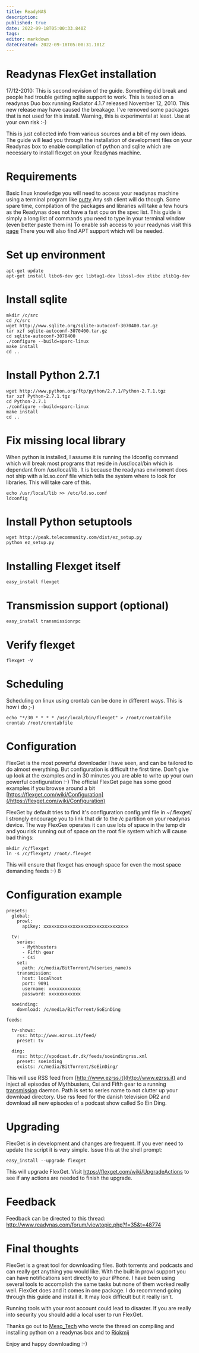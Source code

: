 ```yaml
---
title: ReadyNAS
description: 
published: true
date: 2022-09-18T05:00:33.840Z
tags: 
editor: markdown
dateCreated: 2022-09-18T05:00:31.101Z
---
```


# Readynas FlexGet installation
17/12-2010:
This is second revision of the guide. Something did break and people had trouble getting sqlite support to work. This is tested on a readynas Duo box running Radiator 4.1.7 released November 12, 2010. This new release may have caused the breakage. I've removed some packages that is not used for this install. Warning, this is experimental at least. Use at your own risk :-)

This is just collected info from various sources and a bit of my own ideas. The guide will lead you through the installation of development files on your Readynas box to enable compilation of python and sqlite which are necessary to install flexget on your Readynas machine.

# Requirements
Basic linux knowledge you will need to access your readynas machine using a terminal program like [putty](http://www.chiark.greenend.org.uk/~sgtatham/putty/download.html) Any ssh client will do though. Some spare time, compilation of the packages and libraries will take a few hours as the Readynas does not have a fast cpu on the spec list. This guide is simply a long list of commands you need to type in your terminal window (even better paste them in) To enable ssh access to your readynas visit this [page](http://www.readynas.com/?page_id=617) There you will also find APT support which will be needed.

# Set up environment
```
apt-get update
apt-get install libc6-dev gcc libtag1-dev libssl-dev zlibc zlib1g-dev

```

# Install sqlite
```
mkdir /c/src
cd /c/src
wget http://www.sqlite.org/sqlite-autoconf-3070400.tar.gz
tar xzf sqlite-autoconf-3070400.tar.gz 
cd sqlite-autoconf-3070400
./configure --build=sparc-linux
make install
cd ..
```

# Install Python 2.7.1
```
wget http://www.python.org/ftp/python/2.7.1/Python-2.7.1.tgz
tar xzf Python-2.7.1.tgz
cd Python-2.7.1
./configure --build=sparc-linux
make install
cd ..
```

# Fix missing local library
When python is installed, I assume it is running the ldconfig command which will break most programs that reside in /usr/local/bin which is dependant from /usr/local/lib. It is because the readynas enviroment does not ship with a ld.so.conf file which tells the system where to look for libraries. This will take care of this.

```
echo /usr/local/lib >> /etc/ld.so.conf
ldconfig
```

# Install Python setuptools
```
wget http://peak.telecommunity.com/dist/ez_setup.py
python ez_setup.py
```

# Installing Flexget itself
```
easy_install flexget
```


# Transmission support (optional)
```
easy_install transmissionrpc
```

# Verify flexget
```
flexget -V
```

# Scheduling
Scheduling on linux using crontab can be done in different ways. This is how i do ;-)

```
echo "*/30 * * * * /usr/local/bin/flexget" > /root/crontabfile
crontab /root/crontabfile
```

# Configuration
FlexGet is the most powerful downloader I have seen, and can be tailored to do almost everything. But configuration is difficult the first time. Don't give up look at the examples and in 30 minutes you are able to write up your own powerful configuration :-) The official FlexGet page has some good examples if you browse around a bit 
[https://flexget.com/wiki/Configuration](/https://flexget.com/wiki/Configuration)

FlexGet by default tries to find it's configuration config.yml file in ~/.flexget/
I strongly encourage you to link that dir to the /c partition on your readynas device. The way FlexGex operates it can use lots of space in the temp dir and you risk running out of space on the root file system which will cause bad things:

```
mkdir /c/flexget
ln -s /c/flexget/ /root/.flexget
```

This will ensure that flexget has enough space for even the most space demanding feeds :-)
8
# Configuration example
```
presets:
  global:
    prowl:
      apikey: xxxxxxxxxxxxxxxxxxxxxxxxxxxxxxxx

  tv:
    series:
      - Mythbusters
      - Fifth gear
      - Csi
    set:
      path: /c/media/BitTorrent/%(series_name)s
    transmission:
      host: localhost
      port: 9091
      username: xxxxxxxxxxxx
      password: xxxxxxxxxxxx

  soeinding:
    download: /c/media/BitTorrent/SoEinDing

feeds:

  tv-shows:
    rss: http://www.ezrss.it/feed/
    preset: tv

  ding:
    rss: http://vpodcast.dr.dk/feeds/soeindingrss.xml
    preset: soeinding
    exists: /c/media/BitTorrent/SoEinDing/
```

This will use RSS feed from [http://www.ezrss.it](http://www.ezrss.it) and inject all episodes of Mythbusters, Csi and Fifth gear to a running [transmission](http://www.readynas.com/forum/viewtopic.php?f=47&t=24271) daemon. Path is set to series name to not clutter up your download directory. Use rss feed for the danish television DR2 and download all new episodes of a podcast show called So Ein Ding.

# Upgrading
FlexGet is in development and changes are frequent. If you ever need to update the script it is very simple. Issue this at the shell prompt:

```
easy_install --upgrade flexget
```

This will upgrade FlexGet. Visit https://flexget.com/wiki/UpgradeActions to see if any actions are needed to finish the upgrade.

# Feedback
Feedback can be directed to this thread: http://www.readynas.com/forum/viewtopic.php?f=35&t=48774

# Final thoughts
FlexGet is a great tool for downloading files. Both torrents and podcasts and can really get anything you would like. With the built in prowl support you can have notifications sent directly to your iPhone. I have been using several tools to accomplish the same tasks but none of them worked really well. FlexGet does and it comes in one package. I do recommend going through this guide and install it. It may look difficult but it really isn't. 

Running tools with your root account could lead to disaster. If you are really into security you should add a local user to run FlexGet.

Thanks go out to [Meso_Tech](http://www.readynas.com/forum/viewtopic.php?f=36&t=41478) who wrote the thread on compiling and installing python on a readynas box and to [Riokmij](http://www.readynas.com/forum/viewtopic.php?f=36&t=42794#p257270)

Enjoy and happy downloading :-)
